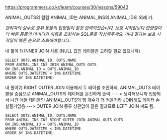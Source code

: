 https://programmers.co.kr/learn/courses/30/lessons/59043

ANIMAL_OUTS의 컬럼 ANIMAL_ID는 ANIMAL_INS의 ANIMAL_ID의 외래 키.

*관리자의 실수로 일부 동물의 입양일이 잘못 입력되었습니다. 보호 시작일보다 입양일이 더 빠른 동물의 아이디와 이름을 조회하는 SQL문을 작성해주세요. 이때 결과는 보호 시작일이 빠른 순으로 조회해야합니다.*



내 풀이 1) INNER JOIN 사용 (NULL 값인 레이블은 고려할 필요 없으니까)

``` mysql
SELECT OUTS.ANIMAL_ID, OUTS.NAME
FROM ANIMAL_INS INS JOIN ANIMAL_OUTS OUTS
ON INS.ANIMAL_ID = OUTS.ANIMAL_ID
WHERE OUTS.DATETIME < INS.DATETIME
ORDER BY INS.DATETIME;
```



내 풀이2)  RIGHT OUTER JOIN 이용해서 두 테이블 조인하되, ANIMAL_OUTS 테이블을 중심으로 ANIMAL_OUTS의 데이터를 온전하게 출력 ----> 생각해보니까 입양되서 나간 애들 테이블인 ANIMAL_OUTS의 행 개수가 더 적을거라 JOIN해도 데이터 손실될거없음 ---> OUTER JOIN 종류 상관없이 같은 결과므로 LEFT JOIN 써도 됨. 

``` MYSQL
SELECT OUTS.ANIMAL_ID, OUTS.NAME
FROM ANIMAL_INS INS RIGHT OUTER JOIN ANIMAL_OUTS OUTS
ON INS.ANIMAL_ID = OUTS.ANIMAL_ID
WHERE OUTS.DATETIME < INS.DATETIME
ORDER BY INS.DATETIME;
```



